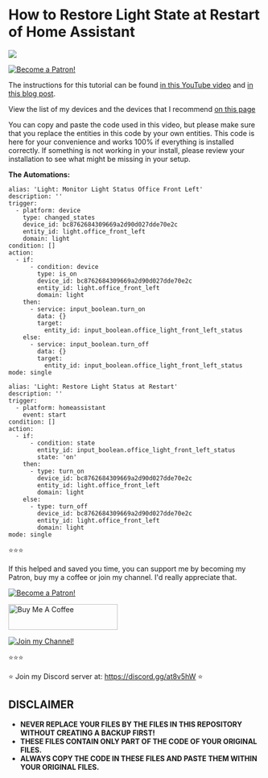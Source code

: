 # How to Restore Light State at Restart of  Home Assistant

<a href="https://youtu.be/m_fbo_Co-TU" target="_blank"><img src="https://github.com/smarthomejunkie/Home-Assistant-Tutorials/blob/master/How-To-Use-Motion-Sensors-In-Home-Assistant/How-To-Restore-Light-State-At-Restart-Of-Home-Assistant-thumb.jpg?raw=true"></a>

<a href="https://www.patreon.com/bePatron?u=50155158" target="_blank"><img src="https://github.com/smarthomejunkie/Home-Assistant-Tutorials/blob/master/become-a-patron.png?raw=true" alt="Become a Patron!"></a>

The instructions for this tutorial can be found [in this YouTube video](https://youtu.be/SxEHslRKqrw) and [in this blog post](https://www.smarthomejunkie.net/how-to-restore-light-state-at-restart-of-home-assistant).

View the list of my devices and the devices that I recommend [on this page](https://github.com/smarthomejunkie/MyDevices/)

You can copy and paste the code used in this video, but please make sure that you replace the entities in this code by your own entities.
This code is here for your convenience and works 100% if everything is installed correctly. If something is not working in your install, please review your installation to see what might be missing in your setup.

**The Automations:**

```
alias: 'Light: Monitor Light Status Office Front Left'
description: ''
trigger:
  - platform: device
    type: changed_states
    device_id: bc8762684309669a2d90d027dde70e2c
    entity_id: light.office_front_left
    domain: light
condition: []
action:
  - if:
      - condition: device
        type: is_on
        device_id: bc8762684309669a2d90d027dde70e2c
        entity_id: light.office_front_left
        domain: light
    then:
      - service: input_boolean.turn_on
        data: {}
        target:
          entity_id: input_boolean.office_light_front_left_status
    else:
      - service: input_boolean.turn_off
        data: {}
        target:
          entity_id: input_boolean.office_light_front_left_status
mode: single
```

```
alias: 'Light: Restore Light Status at Restart'
description: ''
trigger:
  - platform: homeassistant
    event: start
condition: []
action:
  - if:
      - condition: state
        entity_id: input_boolean.office_light_front_left_status
        state: 'on'
    then:
      - type: turn_on
        device_id: bc8762684309669a2d90d027dde70e2c
        entity_id: light.office_front_left
        domain: light
    else:
      - type: turn_off
        device_id: bc8762684309669a2d90d027dde70e2c
        entity_id: light.office_front_left
        domain: light
mode: single

```

⭐⭐⭐

If this helped and saved you time, you can support me by becoming my Patron, buy my a coffee or join my channel. I'd really appreciate that.

<a href="https://www.patreon.com/bePatron?u=50155158" target="_blank"><img src="https://github.com/smarthomejunkie/Home-Assistant-Tutorials/blob/master/become-a-patron.png?raw=true" alt="Become a Patron!"></a>

<a href="https://www.buymeacoffee.com/smarthomejunkie" target="_blank"><img src="https://cdn.buymeacoffee.com/buttons/default-blue.png" alt="Buy Me A Coffee" height="51" width="217" ></a>

<a href="https://www.youtube.com/c/smarthomejunkie/join" target="_blank"><img src="https://github.com/smarthomejunkie/Home-Assistant-Tutorials/blob/master/Join-Logo.png?raw=true" alt="Join my Channel!"></a>

⭐⭐⭐

⭐ Join my Discord server at: https://discord.gg/at8v5hW ⭐


## DISCLAIMER
* **NEVER REPLACE YOUR FILES BY THE FILES IN THIS REPOSITORY WITHOUT CREATING A BACKUP FIRST!**
* **THESE FILES CONTAIN ONLY PART OF THE CODE OF YOUR ORIGINAL FILES.**
* **ALWAYS COPY THE CODE IN THESE FILES AND PASTE THEM WITHIN YOUR ORIGINAL FILES.**

